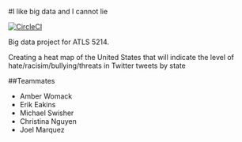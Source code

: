 ﻿#I like big data and I cannot lie

[![CircleCI](https://circleci.com/gh/CUBigDataClass/I-Like-Big-Data-and-I-Cannot-Lie.svg?style=shield&circle-token=081c033c9d14b3246d9422a8bbde12b6b432e0a1)](https://circleci.com/gh/CUBigDataClass/I-Like-Big-Data-and-I-Cannot-Lie)

Big data project for ATLS 5214.

Creating a heat map of the United States that will indicate the level of hate/racisim/bullying/threats in Twitter tweets by state

##Teammates
* Amber Womack
* Erik Eakins
* Michael Swisher
* Christina Nguyen
* Joel Marquez
